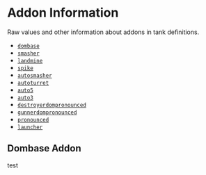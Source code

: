 # Addon Information

Raw values and other information about addons in tank definitions.

- [`dombase`](#dombase-addon)
- [`smasher`](#smasher-addon)
- [`landmine`](#landmine-addon)
- [`spike`](#spike-addon)
- [`autosmasher`](#autosmasher-addon)
- [`autoturret`](#autoturret-addon)
- [`auto5`](#auto5-addon)
- [`auto3`](#auto3-addon)
- [`destroyerdompronounced`](#destroyerdompronounced-addon)
- [`gunnerdompronounced`](#gunnerdompronounced-addon)
- [`pronounced`](#pronounced-addon)
- [`launcher`](#launcher-addon)

## Dombase Addon

test
